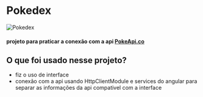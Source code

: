 # Pokedex

![Pokedex](https://github.com/CarllosEduardo07/Pokedex/assets/80606019/ff7943ea-e9a0-4cfa-bf68-47b88a9ce345)

#### projeto para praticar a conexão com a api [PokeApi.co](https://pokeapi.co/)

## O que foi usado nesse projeto? 
* fiz o uso de interface
* conexão com a api usando HttpClientModule e services do angular para separar as informações da api compativel com a interface


